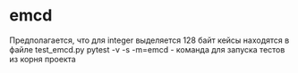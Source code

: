 # emcd
Предполагается, что для integer выделяется 128 байт
кейсы находятся в файле test_emcd.py
pytest -v -s -m=emcd - команда для запуска тестов из корня проекта
